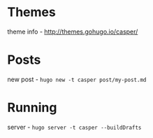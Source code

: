 # Themes

theme info - http://themes.gohugo.io/casper/

# Posts

new post - `hugo new -t casper post/my-post.md`

# Running

server - `hugo server -t casper --buildDrafts`
